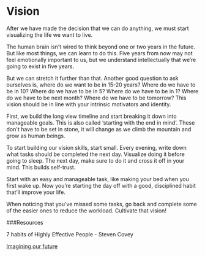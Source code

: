 ﻿# Vision

After we have made the decision that we can do anything, we must start visualizing the life we want to live.

The human brain isn't wired to think beyond one or two years in the future. But like most things, we can learn to do this. Five years from now may not feel emotionally important to us, but we understand intellectually that we’re going to exist in five years.

But we can stretch it further than that. Another good question to ask ourselves is, where do we want to be in 15-20 years? Where do we have to be in 10? Where do we have to be in 5? Where do we have to be in 1? Where do we have to be next month? Where do we have to be tomorrow? This vision should be in line with your intrinsic motivators and identity. 

First, we build the long view timeline and start breaking it down into manageable goals. This is also called ‘starting with the end in mind’. These don't have to be set in stone, it will change as we climb the mountain and grow as human beings.

To start building our vision skills, start small. Every evening, write down what tasks should be completed the next day. Visualize doing it before going to sleep. The next day, make sure to do it and cross it off in your mind. This builds self-trust. 

Start with an easy and manageable task, like making your bed when you first wake up. Now you’re starting the day off with a good, disciplined habit that’ll improve your life. 

When noticing that you’ve missed some tasks, go back and complete some of the easier ones to reduce the workload. Cultivate that vision!

###Resources

7 habits of Highly Effective People - Steven Covey

[Imagining our future](https://thepsychologist.bps.org.uk/volume-26/edition-11/new-voices-imagining-our-futureand-changing-it)



